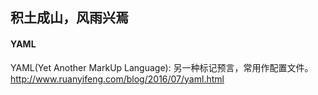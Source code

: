 ## 积土成山，风雨兴焉

#### YAML
YAML(Yet Another MarkUp Language): 另一种标记预言，常用作配置文件。
http://www.ruanyifeng.com/blog/2016/07/yaml.html

